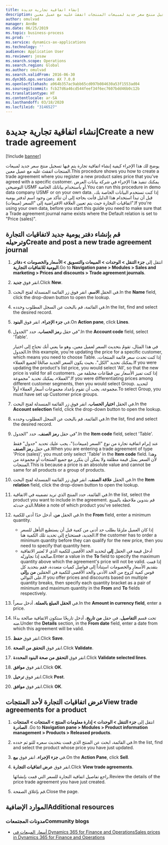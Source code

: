 ```yaml
---
title: إنشاء اتفاقية تجارية جديدة
description: يوضح لك هذا الإجراء كيفية إنشاء اتفاقية تجارة يتم فيها تسجيل منتج سعر جديد لمبيعات المنتجات اتفقتَ عليه مع عميل معين.
author: omulvad
manager: AnnBe
ms.date: 06/25/2019
ms.topic: business-process
ms.prod: ''
ms.service: dynamics-ax-applications
ms.technology: ''
audience: Application User
ms.reviewer: josaw
ms.search.scope: Operations
ms.search.region: Global
ms.author: omulvad
ms.search.validFrom: 2016-06-30
ms.dyn365.ops.version: AX 7.0.0
ms.openlocfilehash: a964b357ac9abb65cd097b084630a53f1553ad04
ms.sourcegitcommit: fcb27d6a46cd544feef34f6ec7607bdd46b0c12b
ms.translationtype: HT
ms.contentlocale: ar-SA
ms.lasthandoff: 03/18/2020
ms.locfileid: "3146527"
---
```

# <a name="create-a-new-trade-agreement"></a><span data-ttu-id="7ac33-103">إنشاء اتفاقية تجارية جديدة</span><span class="sxs-lookup"><span data-stu-id="7ac33-103">Create a new trade agreement</span></span>

[!include [banner](../../includes/banner.md)]

<span data-ttu-id="7ac33-104">يوضح لك هذا الإجراء كيفية إنشاء اتفاقية تجارة يتم فيها تسجيل منتج سعر جديد لمبيعات المنتجات اتفقتَ عليه مع عميل معين.</span><span class="sxs-lookup"><span data-stu-id="7ac33-104">This procedure shows you how to create a trade agreement where you register a new product sales price that you've agreed with a specific customer.</span></span> <span data-ttu-id="7ac33-105">يمكنك تنفيذ هذا الإجراء في شركة بيانات العرض التوضيحي USMF أو باستخدام بياناتك الخاصة.</span><span class="sxs-lookup"><span data-stu-id="7ac33-105">You can run this procedure in demo data company USMF or on your own data.</span></span> <span data-ttu-id="7ac33-106">إذا كنت تستخدم البيانات الخاصة بك، قبل أن تبدأ استخدام هذا الدليل فأنت بحاجة إلى أن تتأكد من وجود اسم لدفتر يومية اتفاقيات التجارة حيث يتم تعيين العلاقة الافتراضية إلى "السعر (مبيعات)".</span><span class="sxs-lookup"><span data-stu-id="7ac33-106">If you're using your own data, before you start this guide you need to make sure that a Trade agreement journal name exists where the Default relation is set to "Price (sales)".</span></span>


## <a name="create-and-post-a-new-trade-agreement-journal"></a><span data-ttu-id="7ac33-107">قم بإنشاء دفتر يومية جديد لاتفاقيات التجارة وترحيله</span><span class="sxs-lookup"><span data-stu-id="7ac33-107">Create and post a new trade agreement journal</span></span>
1. <span data-ttu-id="7ac33-108">انتقل إلى **جزء التنقل > الوحدات > المبيعات والتسويق > الأسعار والخصومات > دفاتر اليومية للاتفاقيات التجارية‬**.</span><span class="sxs-lookup"><span data-stu-id="7ac33-108">Go to **Navigation pane > Modules > Sales and marketing > Prices and discounts > Trade agreement journals**.</span></span>
2. <span data-ttu-id="7ac33-109">انقر فوق **جديد**.</span><span class="sxs-lookup"><span data-stu-id="7ac33-109">Click **New**.</span></span>
3. <span data-ttu-id="7ac33-110">في الحقل **الاسم**، انقر فوق زر القائمة المنسدلة لفتح البحث.</span><span class="sxs-lookup"><span data-stu-id="7ac33-110">In the **Name** field, click the drop-down button to open the lookup.</span></span>
4. <span data-ttu-id="7ac33-111">في القائمة، قم بالبحث عن السجل المطلوب وحدده.</span><span class="sxs-lookup"><span data-stu-id="7ac33-111">In the list, find and select the desired record.</span></span>
5. <span data-ttu-id="7ac33-112">في **جزء الإجراء**، انقر فوق **البنود**.</span><span class="sxs-lookup"><span data-stu-id="7ac33-112">On **Action pane**, click **Lines**.</span></span>
6. <span data-ttu-id="7ac33-113">في حقل **رمز الحساب**، حدد "الجدول".</span><span class="sxs-lookup"><span data-stu-id="7ac33-113">In the **Account code** field, select 'Table'.</span></span>
    
    <span data-ttu-id="7ac33-114">في هذا المثال، تقومُ بتحديث السعر لعميل معين، وهو ما يعني أنك تحتاج إلى اختيار الجدول.</span><span class="sxs-lookup"><span data-stu-id="7ac33-114">In this example, you're updating the price for a specific customer, which means you need to choose Table.</span></span> <span data-ttu-id="7ac33-115">إذا كنت تحدث سعر قائمة المنتجات، يمكنك تحديد "الكل"، بحيث يكون السعر الجديد صالحًا لجميع العملاء.</span><span class="sxs-lookup"><span data-stu-id="7ac33-115">If you were updating the product's list price, you would select 'All', so that the new price is valid for all customers.</span></span> <span data-ttu-id="7ac33-116">إذا كنت تميز الأسعار بين قطاعات مختلفة من العملاء، يمكنك تحديد "مجموعة".</span><span class="sxs-lookup"><span data-stu-id="7ac33-116">If you were differentiating prices among different customer segments, then you would select Group.</span></span> <span data-ttu-id="7ac33-117">لتحديد مجموعة، يجب أن تقوم بإعداد مجموعات أسعار العملاء أولاً.</span><span class="sxs-lookup"><span data-stu-id="7ac33-117">To select Group, you must have set up Customer price groups.</span></span>  

7. <span data-ttu-id="7ac33-118">في الحقل **اختيار الحساب**، انقر فوق زر القائمة المنسدلة لفتح البحث.</span><span class="sxs-lookup"><span data-stu-id="7ac33-118">In the **Account selection** field, click the drop-down button to open the lookup.</span></span>
8. <span data-ttu-id="7ac33-119">في القائمة، قم بالبحث عن السجل المطلوب وحدده.</span><span class="sxs-lookup"><span data-stu-id="7ac33-119">In the list, find and select the desired record.</span></span>
9. <span data-ttu-id="7ac33-120">في حقل **رمز الصنف**، حدد "الجدول".</span><span class="sxs-lookup"><span data-stu-id="7ac33-120">In the **Item code** field, select 'Table'.</span></span>
    
    <span data-ttu-id="7ac33-121">عند إبرام اتفاقية تجارة من نوع "السعر (مبيعات)"، يجب عليك تحديد "جدول" فقط في حقل **رمز الصنف**.</span><span class="sxs-lookup"><span data-stu-id="7ac33-121">When you are entering a trade agreement of type 'Price (sales)', you must only select 'Table' in the **Item code** field.</span></span> <span data-ttu-id="7ac33-122">وهذا لأن السعر يمثل قيمة مطلقة ولا يمكن أن يتكرر مع جميع المنتجات أو مجموعة من المنتجات.</span><span class="sxs-lookup"><span data-stu-id="7ac33-122">This is because a price is an absolute value and cannot be same for all products or a group of products.</span></span>
    
10. <span data-ttu-id="7ac33-123">في الحقل **علاقة الصنف**، انقر فوق زر القائمة المنسدلة لفتح البحث.</span><span class="sxs-lookup"><span data-stu-id="7ac33-123">In the **Item relation** field, click the drop-down button to open the lookup.</span></span>
11. <span data-ttu-id="7ac33-124">في القائمة، حدد المنتج الذي تريد تضمينه في الاتفاقية.</span><span class="sxs-lookup"><span data-stu-id="7ac33-124">In the list, select the product you want to include in the agreement.</span></span> <span data-ttu-id="7ac33-125">قم بتدوين ملاحظة بالمنتج الذي حددتَه.</span><span class="sxs-lookup"><span data-stu-id="7ac33-125">Make a note of which product you've selected.</span></span>  
12. <span data-ttu-id="7ac33-126">في الحقل **من**، أدخل حدًا أدنى للكمية.</span><span class="sxs-lookup"><span data-stu-id="7ac33-126">In the **From** field, enter a minimum quantity.</span></span>
    - <span data-ttu-id="7ac33-127">إذا كان العميل ملزمًا بطلب حد أدنى من كمية قبل أن يستطيع التأهل للسعر الجديد، فستحتاج إلى تحديد تلك الكمية هنا.</span><span class="sxs-lookup"><span data-stu-id="7ac33-127">If the customer has to order a minimum quantity before they can qualify for the new price, then you need to specify that quantity here.</span></span>  
    - <span data-ttu-id="7ac33-128">أدخل قيمة في الحقل **إلى** لتحديد الحد الأقصى للكمية الذي لا تُعتبر الاتفاقية صالحة إذا تجاوزتْه.</span><span class="sxs-lookup"><span data-stu-id="7ac33-128">Enter a value in the **To** field to specify the maximum quantity above which the agreement's price will not be valid.</span></span> <span data-ttu-id="7ac33-129">إذا قمت بتقديم الأسعار والخصومات استناداً إلى فواصل كميات متعددة، فقم بتحديد كل قوس كمية كزوج من الحد الأدنى والحد الأقصى للكمية في الحقلين **من** و**إلى** على التوالي.</span><span class="sxs-lookup"><span data-stu-id="7ac33-129">If you offer prices and discounts based on multiple quantity breaks, then specify each quantity bracket as a pair of minimum and maximum quantity in the **From** and **To** fields respectively.</span></span>
13. <span data-ttu-id="7ac33-130">في **الحقل المبلغ بالعملة**، أدخل سعراً.</span><span class="sxs-lookup"><span data-stu-id="7ac33-130">In the **Amount in currency field**, enter a price.</span></span>
14. <span data-ttu-id="7ac33-131">تحت قسم **التفاصيل**، في حقل **من تاريخ**، أدخل تاريخًا ستكون الاتفاقية صالحة بدءًا منه.</span><span class="sxs-lookup"><span data-stu-id="7ac33-131">Under the **Details** section, in the **From date** field, enter a date from which this agreement will be valid.</span></span>
15. <span data-ttu-id="7ac33-132">انقر فوق **حفظ**.</span><span class="sxs-lookup"><span data-stu-id="7ac33-132">Click **Save**.</span></span>
16. <span data-ttu-id="7ac33-133">انقر فوق **التحقق من الصحة**.</span><span class="sxs-lookup"><span data-stu-id="7ac33-133">Click **Validate**.</span></span>
17. <span data-ttu-id="7ac33-134">انقر فوق  **التحقق من صحة البنود المحددة**.</span><span class="sxs-lookup"><span data-stu-id="7ac33-134">Click **Validate selected lines**.</span></span>
18. <span data-ttu-id="7ac33-135">انقر فوق **موافق**.</span><span class="sxs-lookup"><span data-stu-id="7ac33-135">Click **OK**.</span></span>
19. <span data-ttu-id="7ac33-136">انقر فوق **ترحيل**.</span><span class="sxs-lookup"><span data-stu-id="7ac33-136">Click **Post**.</span></span>
20. <span data-ttu-id="7ac33-137">انقر فوق **موافق**.</span><span class="sxs-lookup"><span data-stu-id="7ac33-137">Click **OK**.</span></span>

## <a name="view-trade-agreements-for-a-product"></a><span data-ttu-id="7ac33-138">عرض اتفاقيات التجارة لأحد المنتجات</span><span class="sxs-lookup"><span data-stu-id="7ac33-138">View trade agreements for a product</span></span>
1. <span data-ttu-id="7ac33-139">‏‫انتقل إلى ‬**جزء التنقل > الوحدات > إدارة معلومات المنتج > المنتجات > المنتجات الصادرة‬** .</span><span class="sxs-lookup"><span data-stu-id="7ac33-139">Go to **Navigation pane > Modules > Product information management > Products > Released products**.</span></span>
2. <span data-ttu-id="7ac33-140">في القائمة، ابحث عن المنتج الذي قمت بتحديث سعره للتو ثم حدده.</span><span class="sxs-lookup"><span data-stu-id="7ac33-140">In the list, find and select the product whose price you have just updated.</span></span>
3. <span data-ttu-id="7ac33-141">في **جزء الإجراء**، انقر فوق **بيع**.</span><span class="sxs-lookup"><span data-stu-id="7ac33-141">On the **Action Pane**, click **Sell**.</span></span>
4. <span data-ttu-id="7ac33-142">انقر فوق **عرض اتفاقيات التجارة**.</span><span class="sxs-lookup"><span data-stu-id="7ac33-142">Click **View trade agreements**.</span></span>
    
    <span data-ttu-id="7ac33-143">راجع تفاصيل اتفاقية التجارة للسعر التي قمت بإنشائها.</span><span class="sxs-lookup"><span data-stu-id="7ac33-143">Review the details of the price trade agreement you have just created.</span></span>    

5. <span data-ttu-id="7ac33-144">قم بإغلاق الصفحة.</span><span class="sxs-lookup"><span data-stu-id="7ac33-144">Close the page.</span></span>

## <a name="additional-resources"></a><span data-ttu-id="7ac33-145">الموارد الإضافية</span><span class="sxs-lookup"><span data-stu-id="7ac33-145">Additional resources</span></span>
### <a name="community-blogs"></a><span data-ttu-id="7ac33-146">مدونات المجتمعات</span><span class="sxs-lookup"><span data-stu-id="7ac33-146">Community blogs</span></span>
- [<span data-ttu-id="7ac33-147">أسعار المبيعات في Dynamics 365 for Finance and Operations</span><span class="sxs-lookup"><span data-stu-id="7ac33-147">Sales prices in Dynamics 365 for Finance and Operations</span></span>](https://financefunction.tech/2018/11/14/sales-prices-in-dynamics-365-for-finance-and-operations/#sales_price_in_trade_agreements)
